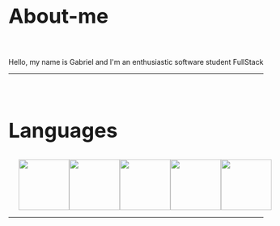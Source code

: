 <head>
<style>
    h1{
        font-size: 40;
    }
    h2{
        font-size: 40;
    }
    #languages{
        display: flex;
        margin-left: 20;
    }
</style>    
</head>

<body>
    <h1>About-me</h1>
    <br>
        <p>Hello, my name is Gabriel and I'm an enthusiastic software student FullStack </p>
    <hr>
    <br>
    <h2>Languages</h2>
    <div id="languages">
        <img src="https://upload.wikimedia.org/wikipedia/commons/thumb/9/99/Unofficial_JavaScript_logo_2.svg/260px-Unofficial_JavaScript_logo_2.svg.png" height="100px">
        <img src="https://th.bing.com/th?id=OIP.zuh492EeJoa0w_bt2BiZ3gHaKc&w=210&h=296&c=8&rs=1&qlt=90&o=6&pid=3.1&rm=2" height="100px">
        <img src="https://th.bing.com/th?id=OIP.fBJ2R5Y0m_tQXUxdc0icPQHaKd&w=210&h=297&c=8&rs=1&qlt=90&o=6&pid=3.1&rm=2" height="100px">
        <img src="https://th.bing.com/th?id=OIP.dJToM1TiZiJA0GYwzDHwjQAAAA&w=250&h=249&c=8&rs=1&qlt=90&o=6&pid=3.1&rm=2" height="100px">
        <img src="https://th.bing.com/th?id=OIP.CmR_xQULrXJrBNo7Q4EUYgAAAA&w=250&h=250&c=8&rs=1&qlt=90&o=6&pid=3.1&rm=2" height="100px">
    </div>
    <hr>
</body>
